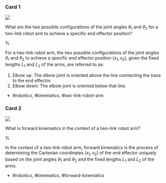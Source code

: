 ### Card 1

![](https://cdn.mathpix.com/cropped/2024_05_26_cf46115da84aa2e9c64eg-1.jpg?height=364&width=364&top_left_y=219&top_left_x=1127)

What are the two possible configurations of the joint angles $\theta_1$ and $\theta_2$ for a two-link robot arm to achieve a specific end effector position?

%

For a two-link robot arm, the two possible configurations of the joint angles $\theta_1$ and $\theta_2$ to achieve a specific end effector position $(x_1, x_2)$, given the fixed lengths $L_1$ and $L_2$ of the arms, are referred to as:

1. Elbow up: The elbow joint is oriented above the line connecting the base to the end effector.
2. Elbow down: The elbow joint is oriented below that line.

- #robotics, #kinematics, #two-link-robot-arm

### Card 2

![](https://cdn.mathpix.com/cropped/2024_05_26_cf46115da84aa2e9c64eg-1.jpg?height=364&width=364&top_left_y=219&top_left_x=1127)

What is forward kinematics in the context of a two-link robot arm?

%

In the context of a two-link robot arm, forward kinematics is the process of determining the Cartesian coordinates $(x_1, x_2)$ of the end effector uniquely based on the joint angles $\theta_1$ and $\theta_2$ and the fixed lengths $L_1$ and $L_2$ of the arms.

- #robotics, #kinematics, #forward-kinematics